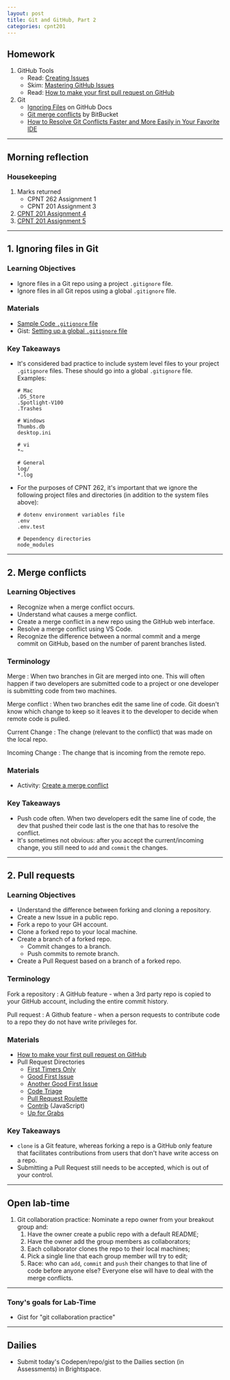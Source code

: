 ```yaml
---
layout: post
title: Git and GitHub, Part 2
categories: cpnt201
---
```


## Homework
1. GitHub Tools
    - Read: [Creating Issues](https://docs.github.com/en/github/managing-your-work-on-github/creating-an-issue)
    - Skim: [Mastering GitHub Issues](https://guides.github.com/features/issues/)
    - Read: [How to make your first pull request on GitHub](https://www.freecodecamp.org/news/how-to-make-your-first-pull-request-on-github-3/)
2. Git
    - [Ignoring Files](https://docs.github.com/en/free-pro-team@latest/github/using-git/ignoring-files) on GitHub Docs
    - [Git merge conflicts](https://www.atlassian.com/git/tutorials/using-branches/merge-conflicts) by BitBucket
    - [How to Resolve Git Conflicts Faster and More Easily in Your Favorite IDE](https://betterprogramming.pub/how-to-resolve-git-conflicts-faster-and-more-easily-in-your-favorite-ide-9d2984283a79)

---

## Morning reflection
### Housekeeping
1. Marks returned
    - CPNT 262 Assignment 1
    - CPNT 201 Assignment 3
2. [CPNT 201 Assignment 4](https://github.com/sait-wbdv/assessments/tree/master/cpnt201/assignment-4)
3. [CPNT 201 Assignment 5](https://github.com/sait-wbdv/assessments/tree/master/cpnt201/assignment-5)

---

## 1. Ignoring files in Git
### Learning Objectives
- Ignore files in a Git repo using a project `.gitignore` file.
- Ignore files in all Git repos using a global `.gitignore` file.

### Materials
- [Sample Code `.gitignore` file](https://github.com/sait-wbdv/sample-code/blob/master/.gitignore)
- Gist: [Setting up a global `.gitignore` file](https://gist.github.com/subfuzion/db7f57fff2fb6998a16c)

### Key Takeaways
- It's considered bad practice to include system level files to your project `.gitignore` files. These should go into a global `.gitignore` file. Examples:

    ```
    # Mac
    .DS_Store
    .Spotlight-V100
    .Trashes

    # Windows
    Thumbs.db
    desktop.ini

    # vi
    *~

    # General
    log/
    *.log
    ```
- For the purposes of CPNT 262, it's important that we ignore the following project files and directories (in addition to the system files above):

    ```
    # dotenv environment variables file
    .env
    .env.test

    # Dependency directories
    node_modules
    ```

---

## 2. Merge conflicts
### Learning Objectives
- Recognize when a merge conflict occurs.
- Understand what causes a merge conflict.
- Create a merge conflict in a new repo using the GitHub web interface.
- Resolve a merge conflict using VS Code.
- Recognize the difference between a normal commit and a merge commit on GitHub, based on the number of parent branches listed.

### Terminology
Merge
: When two branches in Git are merged into one. This will often happen if two developers are submitted code to a project or one developer is submitting code from two machines.

Merge conflict
: When two branches edit the same line of code. Git doesn't know which change to keep so it leaves it to the developer to decide when remote code is pulled.

Current Change
: The change (relevant to the conflict) that was made on the local repo.

Incoming Change
: The change that is incoming from the remote repo.

### Materials
- Activity: [Create a merge conflict](https://gist.github.com/acidtone/d8c2e285c9b25fcb7443a4f0f4e4b4e6)

### Key Takeaways
- Push code often. When two developers edit the same line of code, the dev that pushed their code last is the one that has to resolve the conflict.
- It's sometimes not obvious: after you accept the current/incoming change, you still need to `add` and `commit` the changes.

---

## 2. Pull requests
### Learning Objectives
- Understand the difference between forking and cloning a repository.
- Create a new Issue in a public repo.
- Fork a repo to your GH account.
- Clone a forked repo to your local machine.
- Create a branch of a forked repo.
  - Commit changes to a branch.
  - Push commits to remote branch.
- Create a Pull Request based on a branch of a forked repo.

### Terminology
Fork a repository
: A GitHub feature - when a 3rd party repo is copied to your GitHub account, including the entire commit history. 

Pull request
: A Github feature - when a person requests to contribute code to a repo they do not have write privileges for.

### Materials
- [How to make your first pull request on GitHub](https://www.freecodecamp.org/news/how-to-make-your-first-pull-request-on-github-3/)
- Pull Request Directories
  - [First Timers Only](https://www.firsttimersonly.com/)
  - [Good First Issue](https://goodfirstissue.dev/)
  - [Another Good First Issue](https://goodfirstissues.com/)
  - [Code Triage](https://www.codetriage.com/)
  - [Pull Request Roulette](http://www.pullrequestroulette.com/)
  - [Contrib](https://gauger.io/contrib/#/language/javascript) (JavaScript)
  - [Up for Grabs](https://up-for-grabs.net/)

### Key Takeaways
- `clone` is a Git feature, whereas forking a repo is a GitHub only feature that facilitates contributions from users that don't have write access on a repo.
- Submitting a Pull Request still needs to be accepted, which is out of your control.

---

## Open lab-time
1. Git collaboration practice: Nominate a repo owner from your breakout group and:
    1. Have the owner create a public repo with a default README;
    2. Have the owner add the group members as collaborators;
    3. Each collaborator clones the repo to their local machines;
    4. Pick a single line that each group member will try to edit;
    5. Race: who can `add`, `commit` and `push` their changes to that line of code before anyone else? Everyone else will have to deal with the merge conflicts.

---

### Tony's goals for Lab-Time
- Gist for "git collaboration practice"

---

## Dailies
- Submit today's Codepen/repo/gist to the Dailies section (in Assessments) in Brightspace.